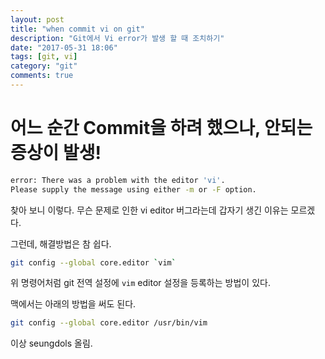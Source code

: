 ```yaml
---
layout: post
title: "when commit vi on git"
description: "Git에서 Vi error가 발생 할 때 조치하기"
date: "2017-05-31 18:06"
tags: [git, vi]
category: "git"
comments: true
---
```


# 어느 순간 Commit을 하려 했으나, 안되는 증상이 발생!

```bash
error: There was a problem with the editor 'vi'.
Please supply the message using either -m or -F option.
```

찾아 보니 이렇다. 무슨 문제로 인한 vi editor 버그라는데 갑자기 생긴 이유는 모르겠다.

그런데, 해결방법은 참 쉽다.


```bash
git config --global core.editor `vim`
```

위 명령어처럼 git 전역 설정에 `vim` editor 설정을 등록하는 방법이 있다.

맥에서는 아래의 방법을 써도 된다.

```bash
git config --global core.editor /usr/bin/vim
```

이상 seungdols 올림.
